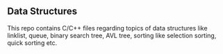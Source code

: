 <h2>Data Structures</h2>
<p>This repo contains C/C++ files regarding topics of data structures like linklist, queue, binary search tree, AVL tree, sorting like selection sorting, quick sorting etc.</p>
